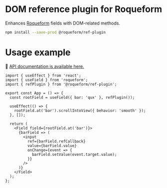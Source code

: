 # DOM reference plugin for Roqueform

Enhances [Roqueform](https://github.com/smikhalevski/roqueform#readme) fields with DOM-related methods.

```sh
npm install --save-prod @roqueform/ref-plugin
```

# Usage example

🔎 [API documentation is available here.](https://smikhalevski.github.io/roqueform/modules/_roqueform_ref_plugin.html)

```tsx
import { useEffect } from 'react';
import { useField } from 'roqueform';
import { refPlugin } from '@roqueform/ref-plugin';

export const App = () => {
  const rootField = useField({ bar: 'qux' }, refPlugin());

  useEffect(() => {
    rootField.at('bar').scrollIntoView({ behavior: 'smooth' });
  }, []);

  return (
    <Field field={rootField.at('bar')}>
      {barField => (
        <input
          ref={barField.refCallback}
          value={barField.value}
          onChange={event => {
            barField.setValue(event.target.value);
          }}
        />
      )}
    </Field>
  );
};
```
